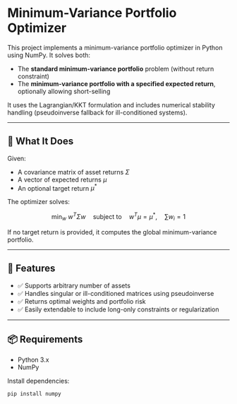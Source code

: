 # Minimum-Variance Portfolio Optimizer

This project implements a minimum-variance portfolio optimizer in Python using NumPy. It solves both:

- The **standard minimum-variance portfolio** problem (without return constraint)
- The **minimum-variance portfolio with a specified expected return**, optionally allowing short-selling

It uses the Lagrangian/KKT formulation and includes numerical stability handling (pseudoinverse fallback for ill-conditioned systems).

---

## 🧠 What It Does

Given:
- A covariance matrix of asset returns $\Sigma$
- A vector of expected returns $\mu$
- An optional target return $\mu^*$

The optimizer solves:

$$
\min_w \ w^T \Sigma w \quad \text{subject to} \quad w^T \mu = \mu^*, \quad \sum w_i = 1
$$

If no target return is provided, it computes the global minimum-variance portfolio.

---

## 🧪 Features

- ✅ Supports arbitrary number of assets
- ✅ Handles singular or ill-conditioned matrices using pseudoinverse
- ✅ Returns optimal weights and portfolio risk
- ✅ Easily extendable to include long-only constraints or regularization

---

## 📦 Requirements

- Python 3.x
- NumPy

Install dependencies:

```bash
pip install numpy
